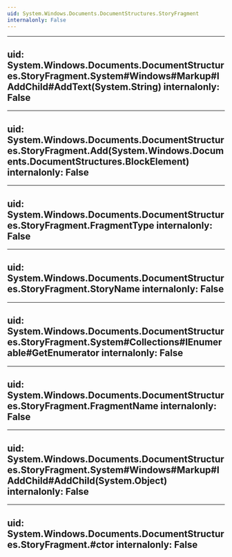 ```yaml
---
uid: System.Windows.Documents.DocumentStructures.StoryFragment
internalonly: False
---
```


---
uid: System.Windows.Documents.DocumentStructures.StoryFragment.System#Windows#Markup#IAddChild#AddText(System.String)
internalonly: False
---

---
uid: System.Windows.Documents.DocumentStructures.StoryFragment.Add(System.Windows.Documents.DocumentStructures.BlockElement)
internalonly: False
---

---
uid: System.Windows.Documents.DocumentStructures.StoryFragment.FragmentType
internalonly: False
---

---
uid: System.Windows.Documents.DocumentStructures.StoryFragment.StoryName
internalonly: False
---

---
uid: System.Windows.Documents.DocumentStructures.StoryFragment.System#Collections#IEnumerable#GetEnumerator
internalonly: False
---

---
uid: System.Windows.Documents.DocumentStructures.StoryFragment.FragmentName
internalonly: False
---

---
uid: System.Windows.Documents.DocumentStructures.StoryFragment.System#Windows#Markup#IAddChild#AddChild(System.Object)
internalonly: False
---

---
uid: System.Windows.Documents.DocumentStructures.StoryFragment.#ctor
internalonly: False
---

